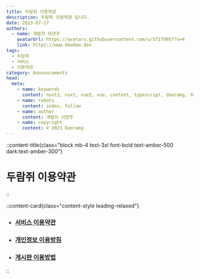 ```yaml
---
title: 두람쥐 이용약관
description: 두람쥐 이용약관 입니다.
date: 2023-07-27
authors:
  - name: 개발자 이연주
    avatarUrl: https://avatars.githubusercontent.com/u/57179957?v=4
    link: https://www.dewdew.dev
tags:
  - 두람쥐
  - 서비스
  - 이용약관
category: Announcements
head:
  meta:
    - name: keywords
      content: nuxt3, nuxt, vue3, vue, content, typescript, dooramg, 두람쥐
    - name: robots
      content: index, follow
    - name: author
      content: 개발자 이연주
    - name: copyright
      content: © 2023 Dooramg
---
```


::content-title{class="block mb-4 text-3xl font-bold text-amber-500 dark:text-amber-300"}
# 두람쥐 이용약관
::

::content-card{class="content-style leading-relaxed"}
- ### [서비스 이용약관](/document/service-policy)
- ### [개인정보 이용방침](/document/policy)
- ### [게시판 이용방법](/document/board)
::